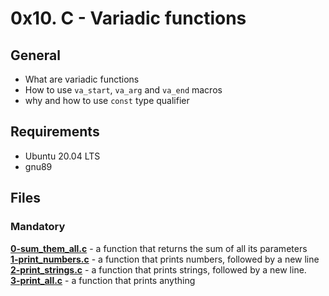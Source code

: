 # 0x10. C - Variadic functions
## General
- What are variadic functions
- How to use `va_start`, `va_arg` and `va_end` macros
- why and how to use `const` type qualifier
## Requirements
- Ubuntu 20.04 LTS
- gnu89
## Files
### Mandatory
**[0-sum_them_all.c](0-sum_them_all.c)** - a function that returns the sum of all its parameters  
**[1-print_numbers.c](1-print_numbers.c)** - a function that prints numbers, followed by a new line  
**[2-print_strings.c](2-print_strings.c)**  - a function that prints strings, followed by a new line.  
**[3-print_all.c](3-print_all.c)** - a function that prints anything  
